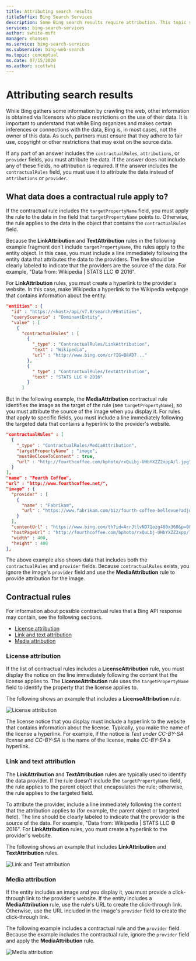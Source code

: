 ```yaml
---
title: Attributing search results 
titleSuffix: Bing Search Services
description: Some Bing search results require attribution. This topic shows how to provide attribution when you display search results.
services: bing-search-services
author: swhite-msft
manager: ehansen
ms.service: bing-search-services
ms.subservice: bing-web-search
ms.topic: conceptual
ms.date: 07/15/2020
ms.author: scottwhi
---
```

# Attributing search results

While Bing gathers some information by crawling the web, other information is obtained via licensors who place restrictions on the use of their data. It is important to understand that while Bing organizes and makes certain inferences or connections with the data, Bing is, in most cases, not the owner of this data. As such, partners must ensure that they adhere to fair use, copyright or other restrictions that may exist on the source data.

If any part of an answer includes the `contractualRules`, `attributions`, or `provider` fields, you must attribute the data. If the answer does not include any of these fields, no attribution is required. If the answer includes the `contractualRules` field, you must use it to attribute the data instead of `attributions` or `provider`.

## What data does a contractual rule apply to?

If the contractual rule includes the `targetPropertyName` field, you must apply the rule to the data in the field that `targetPropertyName` points to. Otherwise, the rule applies to the data in the object that contains the `contractualRules` field.

Because the **LinkAttribution** and **TextAttribution** rules in the following example fragment don’t include `targetPropertyName`, the rules apply to the entity object. In this case, you must include a line immediately following the entity data that attributes the data to the providers. The line should be clearly labeled to indicate that the providers are the source of the data. For example, "Data from: Wikipedia | STATS LLC © 2016".

For **LinkAttribution** rules, you must create a hyperlink to the provider's website. In this case, make Wikipedia a hyperlink to the Wikipedia webpage that contains information about the entity.

```json
"entities" : {  
  "id" : "https://<host>/api/v7.0/search/#Entities",  
  "queryScenario" : "DominantEntity",  
  "value" : [
    {  
      "contractualRules" : [  
        {  
          "_type" : "ContractualRules/LinkAttribution",  
          "text" : "Wikipedia",  
          "url" : "http://www.bing.com/cr?IG=B8AD7..."  
        },  
        {  
          "_type" : "ContractualRules/TextAttribution",  
          "text" : "STATS LLC © 2016"  
        }
      ]   
```

But in the following example, the **MediaAttribution** contractual rule identifies the image as the target of the rule (see `targetPropertyName`), so you must attribute the source of the image when you display it. For rules that apply to specific fields, you must include a line immediately following the targeted data that contains a hyperlink to the provider's website.

```json
"contractualRules" : [  
  {  
    "_type" : "ContractualRules/MediaAttribution",  
    "targetPropertyName" : "image",  
    "mustBeCloseToContent" : true,  
    "url" : "http://fourthcoffee.com/bphoto/rxQuLbj-UHbYXZZ2xppA/l.jpg"  
  }
],  
"name" : "Fourth Coffee",  
"url" : "http://www.fourthcoffee.net/",  
"image" : {  
  "provider" : [
    {  
      "name" : "Fabrikam",  
      "url" : "https://www.fabrikam.com/biz/fourth-coffee-bellevue?adjust_creative=bing..."  
    }
  ],  
  "contentUrl" : "https://www.bing.com/th?id=ArrJtlvND71ozg480x360&p=0&pid=Local",  
  "hostPageUrl" : "http://fourthcoffee.com/bphoto/rxQuLbj-UHbYXZZ2xpp/l.jpg",  
  "width" : 400,  
  "height" : 400  
},  
```

The above example also shows data that includes both the `contractualRules` and `provider` fields. Because `contractualRules` exists, you ignore the image's `provider` field and use the **MediaAttribution** rule to provide attribution for the image.

## Contractual rules

For information about possible contractual rules that a Bing API response may contain, see the following sections.

- [License attribution](#license-attribution)
- [Link and text attribution](#link-and-text-attribution)
- [Media attribution](#media-attribution)

### License attribution

If the list of contractual rules includes a **LicenseAttribution** rule, you must display the notice on the line immediately following the content that the license applies to. The **LicenseAttribution** rule uses the `targetPropertyName` field to identify the property that the license applies to.

The following shows an example that includes a **LicenseAttribution** rule.

![License attribution](media/attribution/licenseattribution.png)  

The license notice that you display must include a hyperlink to the website that contains information about the license. Typically, you make the name of the license a hyperlink. For example, if the notice is *Text under CC-BY-SA license* and *CC-BY-SA* is the name of the license, make *CC-BY-SA* a hyperlink.

### Link and text attribution

The **LinkAttribution** and **TextAttribution** rules are typically used to identify the data provider. If the rule doesn’t include the `targetPropertyName` field, the rule applies to the parent object that encapsulates the rule; otherwise, the rule applies to the targeted field.

To attribute the provider, include a line immediately following the content that the attribution applies to (for example, the parent object or targeted field). The line should be clearly labeled to indicate that the provider is the source of the data. For example, "Data from: Wikipedia | STATS LLC © 2016". For **LinkAttribution** rules, you must create a hyperlink to the provider's website.

The following shows an example that includes **LinkAttribution** and **TextAttribution** rules.

![Link and Text attribution](media/attribution/linktextattribution.png)  

### Media attribution

If the entity includes an image and you display it, you must provide a click-through link to the provider's website. If the entity includes a **MediaAttribution** rule, use the rule's URL to create the click-through link. Otherwise, use the URL included in the image's `provider` field to create the click-through link.

The following example includes a contractual rule and the `provider` field. Because the example includes the contractual rule, ignore the `provider` field and apply the **MediaAttribution** rule.

![Media attribution](media/attribution/mediaattribution.png)  
